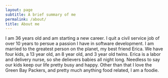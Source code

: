 ```yaml
---
layout: page
subtitle: A brief summary of me
permalink: /about/
title: About me
---
```


I am 36 years old and am starting a new career.  I quit a civil service job of over 10 years to persue a passion I have in software development.  I am married to the greatest person on the planet, my best friend Erica.  We have four kids, a 13 year old, an 8 year old, and 3 year old twins.  Erica is a labor and delivery nurse, so she delievers babies all night long.  Needless to say our kids keep our life pretty busy and happy.  Other than that I love the Green Bay Packers, and pretty much anything food related, I am a foodie.